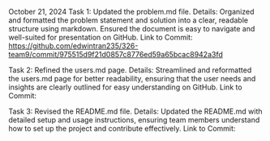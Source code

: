 October 21, 2024
Task 1: Updated the problem.md file.
Details: Organized and formatted the problem statement and solution into a clear, readable structure using markdown. Ensured the document is easy to navigate and well-suited for presentation on GitHub.
Link to Commit: https://github.com/edwintran235/326-team9/commit/975515d9f21d0857c8776ed59a65bcac8942a3fd

Task 2: Refined the users.md page.
Details: Streamlined and reformatted the users.md page for better readability, ensuring that the user needs and insights are clearly outlined for easy understanding on GitHub.
Link to Commit: 

Task 3: Revised the README.md file.
Details: Updated the README.md with detailed setup and usage instructions, ensuring team members understand how to set up the project and contribute effectively.
Link to Commit: 
